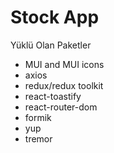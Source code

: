 # Stock App 
Yüklü Olan Paketler
- MUI and MUI icons
- axios
- redux/redux toolkit
- react-toastify
- react-router-dom
- formik
- yup
- tremor
